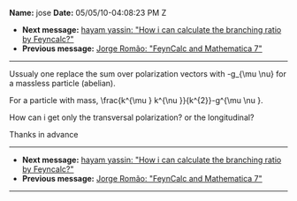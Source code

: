 **Name:** jose
**Date:** 05/05/10-04:08:23 PM Z

  - **Next message:** [hayam yassin: "How i can calculate the branching
    ratio by Feyncalc?"](0605.html)
  - **Previous message:** [Jorge Romão: "FeynCalc and Mathematica
    7"](0603.html)

-----

Ussualy one replace the sum over polarization vectors with -g\_{\\mu
\\nu} for a massless particle (abelian).  

For a particle with mass, \\frac{k^{\\mu } k^{\\nu }}{k^{2}}-g^{\\mu
\\nu }.  

How can i get only the transversal polarization? or the longitudinal?  

Thanks in advance  

-----

  - **Next message:** [hayam yassin: "How i can calculate the branching
    ratio by Feyncalc?"](0605.html)
  - **Previous message:** [Jorge Romão: "FeynCalc and Mathematica
    7"](0603.html)

-----

